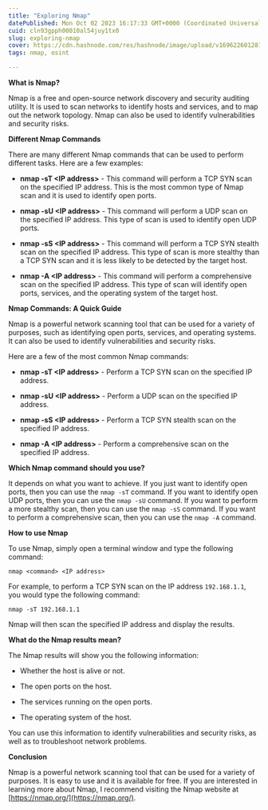 ```yaml
---
title: "Exploring Nmap"
datePublished: Mon Oct 02 2023 16:17:33 GMT+0000 (Coordinated Universal Time)
cuid: cln93gpph00010al54juy1tx0
slug: exploring-nmap
cover: https://cdn.hashnode.com/res/hashnode/image/upload/v1696226012812/d3171644-0356-4ca7-a6fd-cc76128c9290.png
tags: nmap, osint

---
```


**What is Nmap?**

Nmap is a free and open-source network discovery and security auditing utility. It is used to scan networks to identify hosts and services, and to map out the network topology. Nmap can also be used to identify vulnerabilities and security risks.

**Different Nmap Commands**

There are many different Nmap commands that can be used to perform different tasks. Here are a few examples:

* **nmap -sT &lt;IP address&gt;** - This command will perform a TCP SYN scan on the specified IP address. This is the most common type of Nmap scan and it is used to identify open ports.
    
* **nmap -sU &lt;IP address&gt;** - This command will perform a UDP scan on the specified IP address. This type of scan is used to identify open UDP ports.
    
* **nmap -sS &lt;IP address&gt;** - This command will perform a TCP SYN stealth scan on the specified IP address. This type of scan is more stealthy than a TCP SYN scan and it is less likely to be detected by the target host.
    
* **nmap -A &lt;IP address&gt;** - This command will perform a comprehensive scan on the specified IP address. This type of scan will identify open ports, services, and the operating system of the target host.
    

**Nmap Commands: A Quick Guide**

Nmap is a powerful network scanning tool that can be used for a variety of purposes, such as identifying open ports, services, and operating systems. It can also be used to identify vulnerabilities and security risks.

Here are a few of the most common Nmap commands:

* **nmap -sT &lt;IP address&gt;** - Perform a TCP SYN scan on the specified IP address.
    
* **nmap -sU &lt;IP address&gt;** - Perform a UDP scan on the specified IP address.
    
* **nmap -sS &lt;IP address&gt;** - Perform a TCP SYN stealth scan on the specified IP address.
    
* **nmap -A &lt;IP address&gt;** - Perform a comprehensive scan on the specified IP address.
    

**Which Nmap command should you use?**

It depends on what you want to achieve. If you just want to identify open ports, then you can use the `nmap -sT` command. If you want to identify open UDP ports, then you can use the `nmap -sU` command. If you want to perform a more stealthy scan, then you can use the `nmap -sS` command. If you want to perform a comprehensive scan, then you can use the `nmap -A` command.

**How to use Nmap**

To use Nmap, simply open a terminal window and type the following command:

```plaintext
nmap <command> <IP address>
```

For example, to perform a TCP SYN scan on the IP address `192.168.1.1`, you would type the following command:

```plaintext
nmap -sT 192.168.1.1
```

Nmap will then scan the specified IP address and display the results.

**What do the Nmap results mean?**

The Nmap results will show you the following information:

* Whether the host is alive or not.
    
* The open ports on the host.
    
* The services running on the open ports.
    
* The operating system of the host.
    

You can use this information to identify vulnerabilities and security risks, as well as to troubleshoot network problems.

**Conclusion**

Nmap is a powerful network scanning tool that can be used for a variety of purposes. It is easy to use and it is available for free. If you are interested in learning more about Nmap, I recommend visiting the Nmap website at [https://nmap.org/](https://nmap.org/).